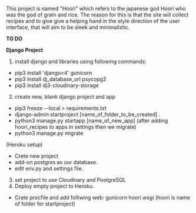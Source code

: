 This project is named "Hoori" which refers to the japanese god Hoori who was the god of grain and rice. The reason for this is that the site will collect recipes and to give give a helping hand in the style direction of the user interface, that will aim to be sleek and minimalistic. 

**TO DO**

**Django Project**

1. install django and libraries
using following commands:
- pip3 install 'django<4' gunicorn
- pip3 install dj_database_url psycopg2
- pip3 install dj3-cloudinary-storage
2. create new, blank django project and app
- pip3 freeze --local > requirements.txt
- django-admin startproject [name_of_folder_to_be_created] .
- python3 manage.py startapp [name_of_new_app]
(after adding hoori_recipes to apps in settings then we migrate)
- python3 manage.py migrate

(Heroku setup)
- Crete new project
- add-on postgres as our database.  
- edit env.py and settings file.

3. set project to use Cloudinary and PostgreSQL
4. Deploy empty project to Heroku. 
- Crate procfile and add folliwing web: gunicorn hoori.wsgi (hoori is name of folder for startproject)


